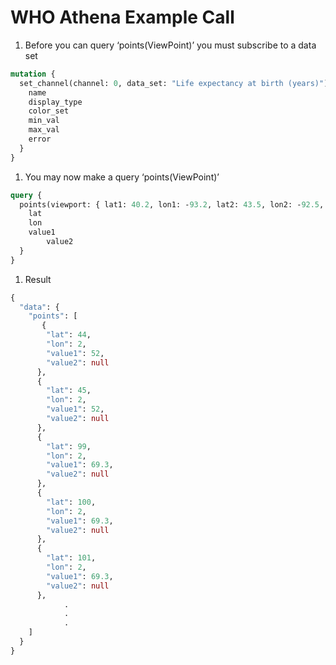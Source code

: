 # WHO Athena Example Call

1. Before you can query ‘points(ViewPoint)’ you must subscribe to a data set

```graphql
mutation {
  set_channel(channel: 0, data_set: "Life expectancy at birth (years)") {
    name
    display_type
    color_set
    min_val
    max_val
    error
  }
}
```

1. You may now make a query ‘points(ViewPoint)’

```graphql
query {
  points(viewport: { lat1: 40.2, lon1: -93.2, lat2: 43.5, lon2: -92.5, interval: 1.0 }, channel: 0) {
  	lat
    lon
    value1
		value2
  }
}
```

1. Result

```graphql
{
  "data": {
    "points": [
       {
        "lat": 44,
        "lon": 2,
        "value1": 52,
        "value2": null
      },
      {
        "lat": 45,
        "lon": 2,
        "value1": 52,
        "value2": null
      },
      {
        "lat": 99,
        "lon": 2,
        "value1": 69.3,
        "value2": null
      },
      {
        "lat": 100,
        "lon": 2,
        "value1": 69.3,
        "value2": null
      },
      {
        "lat": 101,
        "lon": 2,
        "value1": 69.3,
        "value2": null
      },
			.
			.
			.
    ]
  }
}
```